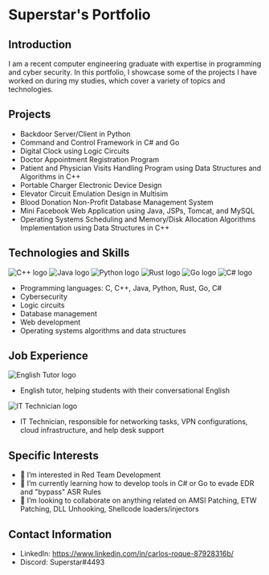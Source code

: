 # Superstar's Portfolio

## Introduction
I am a recent computer engineering graduate with expertise in programming and cyber security. In this portfolio, I showcase some of the projects I have worked on during my studies, which cover a variety of topics and technologies.

## Projects
- Backdoor Server/Client in Python
- Command and Control Framework in C# and Go
- Digital Clock using Logic Circuits
- Doctor Appointment Registration Program
- Patient and Physician Visits Handling Program using Data Structures and Algorithms in C++
- Portable Charger Electronic Device Design
- Elevator Circuit Emulation Design in Multisim
- Blood Donation Non-Profit Database Management System
- Mini Facebook Web Application using Java, JSPs, Tomcat, and MySQL
- Operating Systems Scheduling and Memory/Disk Allocation Algorithms Implementation using Data Structures in C++

## Technologies and Skills
![C++ logo](https://www.pngfind.com/pngs/m/482-4828417_file-c-logo-svg-c-logo-svg-hd.png "C++")
![Java logo](https://www.pinclipart.com/picdir/big/8-87898_java-logo-icon-png-download-java-logo-clipart.png "Java")
![Python logo](https://icon-library.com/images/python-icon/python-icon-0.jpg "Python")
![Rust logo](https://avatars.githubusercontent.com/u/54309052?s=200&v=4 "Rust")
![Go logo](https://www.clipartmax.com/png/small/39-392202_go-gopher-svg.png "Go")
![C# logo](https://seeklogo.com/images/C/c-sharp-c-logo-02F17714BA-seeklogo.com.png "C#")
- Programming languages: C, C++, Java, Python, Rust, Go, C#
- Cybersecurity
- Logic circuits
- Database management
- Web development
- Operating systems algorithms and data structures

## Job Experience
![English Tutor logo](https://cdn.dribbble.com/users/529184/screenshots/3239744/online-tutoring-logo.jpg "English Tutor")
- English tutor, helping students with their conversational English

![IT Technician logo](https://cdn4.iconfinder.com/data/icons/technology-devices-1/512/Server-512.png "IT Technician")
- IT Technician, responsible for networking tasks, VPN configurations, cloud infrastructure, and help desk support

## Specific Interests
- 👀 I’m interested in Red Team Development 
- 🌱 I’m currently learning how to develop tools in C# or Go to evade EDR and "bypass" ASR Rules
- 💞️ I’m looking to collaborate on anything related on AMSI Patching, ETW Patching, DLL Unhooking, Shellcode loaders/injectors

## Contact Information
- LinkedIn: https://www.linkedin.com/in/carlos-roque-87928316b/
- Discord: Superstar#4493

